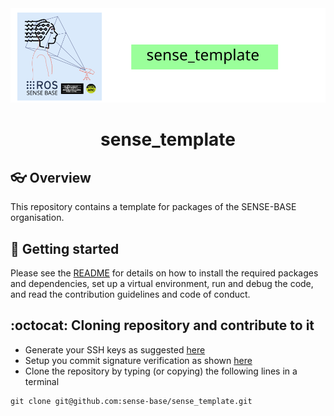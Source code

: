 <div style="text-align: center;" align="center">
  <img src="docs/figs/sense_template.svg" alt="" width="600"/>
  <h1> sense_template </h1>
</div>

## :eyeglasses: Overview
This repository contains a template for packages of the SENSE-BASE organisation.


## :school_satchel: Getting started
Please see the [README](https://github.com/sense-base/.github/blob/main/profile/README.md) for details on how to install the required packages and dependencies, set up a virtual environment, run and debug the code, and read the contribution guidelines and code of conduct.

## :octocat: Cloning repository and contribute to it
* Generate your SSH keys as suggested [here](https://docs.github.com/en/github/authenticating-to-github/generating-a-new-ssh-key-and-adding-it-to-the-ssh-agent)
* Setup you commit signature verification as shown [here](https://docs.github.com/en/authentication/managing-commit-signature-verification/about-commit-signature-verification#ssh-commit-signature-verification)
* Clone the repository by typing (or copying) the following lines in a terminal
```
git clone git@github.com:sense-base/sense_template.git
```

